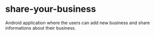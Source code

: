# share-your-business
Android application where the users can add new business and share informations about their business.

